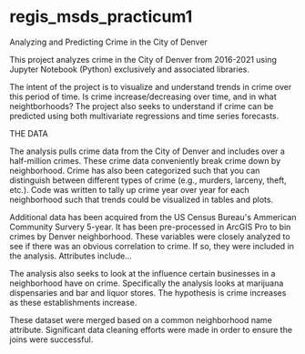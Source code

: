 # regis_msds_practicum1
Analyzing and Predicting Crime in the City of Denver

This project analyzes crime in the City of Denver from 2016-2021 using Jupyter Notebook (Python) exclusively and associated libraries.

The intent of the project is to visualize and understand trends in crime over this period of time. Is crime increase/decreasing over time, and in what neightborhoods? The project also seeks to understand if crime can be predicted using both multivariate regressions and time series forecasts.

THE DATA

The analysis pulls crime data from the City of Denver and includes over a half-million crimes. These crime data conveniently break crime down by neighborhood. Crime has also been categorized such that you can distinguish between different types of crime (e.g., murders, larceny, theft, etc.). Code was written to tally up crime year over year for each neighborhood such that trends could be visualized in tables and plots. 

Additional data has been acquired from the US Census Bureau's Ammerican Community Survery 5-year. It has been pre-processed in ArcGIS Pro to bin crimes by Denver neighborhood. These variables were closely analyzed to see if there was an obvious correlation to crime. If so, they were included in the analysis. Attributes include...

The analysis also seeks to look at the influence certain businesses in a neighborhood have on crime. Specifically the analysis looks at marijuana dispensaries and bar and liquor stores. The hypothesis is crime increases as these establishments increase.

These dataset were merged based on a common neighborhood name attribute. Significant data cleaning efforts were made in order to ensure the joins were successful. 



